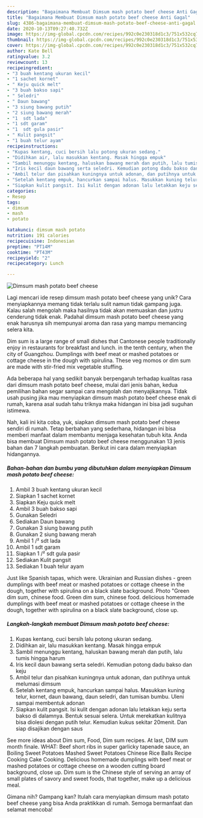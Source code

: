 ```yaml
---
description: "Bagaimana Membuat Dimsum mash potato beef cheese Anti Gagal"
title: "Bagaimana Membuat Dimsum mash potato beef cheese Anti Gagal"
slug: 4386-bagaimana-membuat-dimsum-mash-potato-beef-cheese-anti-gagal
date: 2020-10-13T09:27:40.732Z
image: https://img-global.cpcdn.com/recipes/992c0e230318d1c3/751x532cq70/dimsum-mash-potato-beef-cheese-foto-resep-utama.jpg
thumbnail: https://img-global.cpcdn.com/recipes/992c0e230318d1c3/751x532cq70/dimsum-mash-potato-beef-cheese-foto-resep-utama.jpg
cover: https://img-global.cpcdn.com/recipes/992c0e230318d1c3/751x532cq70/dimsum-mash-potato-beef-cheese-foto-resep-utama.jpg
author: Kate Bell
ratingvalue: 3.2
reviewcount: 13
recipeingredient:
- "3 buah kentang ukuran kecil"
- "1 sachet kornet"
- " Keju quick melt"
- "3 buah bakso sapi"
- " Seledri"
- " Daun bawang"
- "3 siung bawang putih"
- "2 siung bawang merah"
- "1  sdt lada"
- "1 sdt garam"
- "1  sdt gula pasir"
- " Kulit pangsit"
- "1 buah telur ayam"
recipeinstructions:
- "Kupas kentang, cuci bersih lalu potong ukuran sedang."
- "Didihkan air, lalu masukkan kentang. Masak hingga empuk"
- "Sambil menunggu kentang, haluskan bawang merah dan putih, lalu tumis hingga harum"
- "Iris kecil daun bawang serta seledri. Kemudian potong dadu bakso dan keju"
- "Ambil telur dan pisahkan kuningnya untuk adonan, dan putihnya untuk melumasi dimsum"
- "Setelah kentang empuk, hancurkan sampai halus. Masukkan kuning telur, kornet, daun bawang, daun seledri, dan tumisan bumbu. Uleni sampai membentuk adonan"
- "Siapkan kulit pangsit. Isi kulit dengan adonan lalu letakkan keju serta bakso di dalamnya. Bentuk sesuai selera. Untuk merekatkan kulitnya bisa diolesi dengan putih telur. Kemudian kukus sekitar 20menit. Dan siap disajikan dengan saus"
categories:
- Resep
tags:
- dimsum
- mash
- potato

katakunci: dimsum mash potato 
nutrition: 191 calories
recipecuisine: Indonesian
preptime: "PT14M"
cooktime: "PT43M"
recipeyield: "2"
recipecategory: Lunch

---
```



![Dimsum mash potato beef cheese](https://img-global.cpcdn.com/recipes/992c0e230318d1c3/751x532cq70/dimsum-mash-potato-beef-cheese-foto-resep-utama.jpg)

Lagi mencari ide resep dimsum mash potato beef cheese yang unik? Cara menyiapkannya memang tidak terlalu sulit namun tidak gampang juga. Kalau salah mengolah maka hasilnya tidak akan memuaskan dan justru cenderung tidak enak. Padahal dimsum mash potato beef cheese yang enak harusnya sih mempunyai aroma dan rasa yang mampu memancing selera kita.

Dim sum is a large range of small dishes that Cantonese people traditionally enjoy in restaurants for breakfast and lunch. in the tenth century, when the city of Guangzhou. Dumplings with beef meat or mashed potatoes or cottage cheese in the dough with spirulina. These veg momos or dim sum are made with stir-fried mix vegetable stuffing.

Ada beberapa hal yang sedikit banyak berpengaruh terhadap kualitas rasa dari dimsum mash potato beef cheese, mulai dari jenis bahan, kedua pemilihan bahan segar sampai cara mengolah dan menyajikannya. Tidak usah pusing jika mau menyiapkan dimsum mash potato beef cheese enak di rumah, karena asal sudah tahu triknya maka hidangan ini bisa jadi suguhan istimewa.


Nah, kali ini kita coba, yuk, siapkan dimsum mash potato beef cheese sendiri di rumah. Tetap berbahan yang sederhana, hidangan ini bisa memberi manfaat dalam membantu menjaga kesehatan tubuh kita. Anda bisa membuat Dimsum mash potato beef cheese menggunakan 13 jenis bahan dan 7 langkah pembuatan. Berikut ini cara dalam menyiapkan hidangannya.

<!--inarticleads1-->

##### Bahan-bahan dan bumbu yang dibutuhkan dalam menyiapkan Dimsum mash potato beef cheese:

1. Ambil 3 buah kentang ukuran kecil
1. Siapkan 1 sachet kornet
1. Siapkan  Keju quick melt
1. Ambil 3 buah bakso sapi
1. Gunakan  Seledri
1. Sediakan  Daun bawang
1. Gunakan 3 siung bawang putih
1. Gunakan 2 siung bawang merah
1. Ambil 1 /² sdt lada
1. Ambil 1 sdt garam
1. Siapkan 1 /² sdt gula pasir
1. Sediakan  Kulit pangsit
1. Sediakan 1 buah telur ayam


Just like Spanish tapas, which were. Ukrainian and Russian dishes - green dumplings with beef meat or mashed potatoes or cottage cheese in the dough, together with spirulina on a black slate background. Photo &#34;Green dim sum, chinese food. Green dim sum, chinese food. delicious homemade dumplings with beef meat or mashed potatoes or cottage cheese in the dough, together with spirulina on a black slate background, close up. 

<!--inarticleads2-->

##### Langkah-langkah membuat Dimsum mash potato beef cheese:

1. Kupas kentang, cuci bersih lalu potong ukuran sedang.
1. Didihkan air, lalu masukkan kentang. Masak hingga empuk
1. Sambil menunggu kentang, haluskan bawang merah dan putih, lalu tumis hingga harum
1. Iris kecil daun bawang serta seledri. Kemudian potong dadu bakso dan keju
1. Ambil telur dan pisahkan kuningnya untuk adonan, dan putihnya untuk melumasi dimsum
1. Setelah kentang empuk, hancurkan sampai halus. Masukkan kuning telur, kornet, daun bawang, daun seledri, dan tumisan bumbu. Uleni sampai membentuk adonan
1. Siapkan kulit pangsit. Isi kulit dengan adonan lalu letakkan keju serta bakso di dalamnya. Bentuk sesuai selera. Untuk merekatkan kulitnya bisa diolesi dengan putih telur. Kemudian kukus sekitar 20menit. Dan siap disajikan dengan saus


See more ideas about Dim sum, Food, Dim sum recipes. At last, DIM sum month finale. WHAT: Beef short ribs in super garlicky tapenade sauce, an Boiling Sweet Potatoes Mashed Sweet Potatoes Chinese Rice Balls Recipe Cooking Cake Cooking. Delicious homemade dumplings with beef meat or mashed potatoes or cottage cheese on a wooden cutting board background, close up. Dim sum is the Chinese style of serving an array of small plates of savory and sweet foods, that together, make up a delicious meal. 

Gimana nih? Gampang kan? Itulah cara menyiapkan dimsum mash potato beef cheese yang bisa Anda praktikkan di rumah. Semoga bermanfaat dan selamat mencoba!
